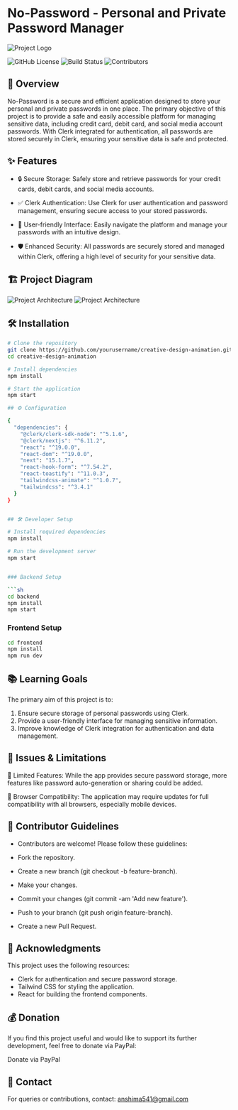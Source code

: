 
# No-Password - Personal and Private Password Manager
![Project Logo](./src/assets/FixMyRide.png)

![GitHub License](https://img.shields.io/badge/license-MIT-blue.svg)
![Build Status](https://img.shields.io/badge/build-passing-green.svg)
![Contributors](https://img.shields.io/badge/contributors-5-blue.svg)


## 🚀 Overview

No-Password is a secure and efficient application designed to store your personal and private passwords in one place. The primary objective of this project is to provide a safe and easily accessible platform for managing sensitive data, including credit card, debit card, and social media account passwords. With Clerk integrated for authentication, all passwords are stored securely in Clerk, ensuring your sensitive data is safe and protected.

## ✨ Features

- 🔒 Secure Storage: Safely store and retrieve passwords for your credit cards, debit cards, and social media accounts.

- ✅ Clerk Authentication: Use Clerk for user authentication and password management, ensuring secure access to your stored passwords.

- 📱 User-friendly Interface: Easily navigate the platform and manage your passwords with an intuitive design.

- 🛡️ Enhanced Security: All passwords are securely stored and managed within Clerk, offering a high level of security for your sensitive data.


## 🏗 Project Diagram

![Project Architecture](./src/assets/graph1.png)
![Project Architecture](./src/assets/graph2.png)

## 🛠 Installation

```sh
# Clone the repository
git clone https://github.com/yourusername/creative-design-animation.git
cd creative-design-animation

# Install dependencies
npm install

# Start the application
npm start

## ⚙ Configuration

{
  "dependencies": {
    "@clerk/clerk-sdk-node": "^5.1.6",
    "@clerk/nextjs": "^6.11.2",
    "react": "^19.0.0",
    "react-dom": "^19.0.0",
    "next": "15.1.7",
    "react-hook-form": "^7.54.2",
    "react-toastify": "^11.0.3",
    "tailwindcss-animate": "^1.0.7",
    "tailwindcss": "^3.4.1"
  }
}


## 🛠 Developer Setup

# Install required dependencies
npm install

# Run the development server
npm start


### Backend Setup

```sh
cd backend
npm install
npm start
```

### Frontend Setup

```sh
cd frontend
npm install
npm run dev
```
## 📚  Learning Goals
The primary aim of this project is to:

1. Ensure secure storage of personal passwords using Clerk.
2. Provide a user-friendly interface for managing sensitive information.
3. Improve knowledge of Clerk integration for authentication and data management.

## 🎯 Issues & Limitations
🚧 Limited Features: While the app provides secure password storage, more features like password auto-generation or sharing could be added.

🚧 Browser Compatibility: The application may require updates for full compatibility with all browsers, especially mobile devices.



## 🤝 Contributor Guidelines

- Contributors are welcome! Please follow these guidelines:

- Fork the repository.

- Create a new branch (git checkout -b feature-branch).

- Make your changes.

- Commit your changes (git commit -am 'Add new feature').

- Push to your branch (git push origin feature-branch).

- Create a new Pull Request.

## 🤝 Acknowledgments

 This project uses the following resources:

- Clerk for authentication and secure password storage.
- Tailwind CSS for styling the application.
- React for building the frontend components.

## 💰 Donation

 If you find this project useful and would like to support its further development, feel free to donate via PayPal:

Donate via PayPal

## 📩 Contact

For queries or contributions, contact: [anshima541@gmail.com](mailto:anshima541@gmail.com)
